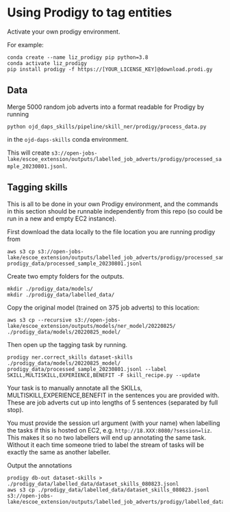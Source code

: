 # Using Prodigy to tag entities

Activate your own prodigy environment.

For example:

```
conda create --name liz_prodigy pip python=3.8
conda activate liz_prodigy
pip install prodigy -f https://[YOUR_LICENSE_KEY]@download.prodi.gy
```

## Data

Merge 5000 random job adverts into a format readable for Prodigy by running

```
python ojd_daps_skills/pipeline/skill_ner/prodigy/process_data.py

```

in the `ojd-daps-skills` conda environment.

This will create `s3://open-jobs-lake/escoe_extension/outputs/labelled_job_adverts/prodigy/processed_sample_20230801.jsonl`.

## Tagging skills

This is all to be done in your own Prodigy environment, and the commands in this section should be runnable independently from this repo (so could be run in a new and empty EC2 instance).

First download the data locally to the file location you are running prodigy from

```
aws s3 cp s3://open-jobs-lake/escoe_extension/outputs/labelled_job_adverts/prodigy/processed_sample_20230801.jsonl prodigy_data/processed_sample_20230801.jsonl

```

Create two empty folders for the outputs.

```
mkdir ./prodigy_data/models/
mkdir ./prodigy_data/labelled_data/

```

Copy the original model (trained on 375 job adverts) to this location:

```
aws s3 cp --recursive s3://open-jobs-lake/escoe_extension/outputs/models/ner_model/20220825/ ./prodigy_data/models/20220825_model/

```

Then open up the tagging task by running.

```
prodigy ner.correct_skills dataset-skills ./prodigy_data/models/20220825_model/ prodigy_data/processed_sample_20230801.jsonl --label SKILL,MULTISKILL,EXPERIENCE,BENEFIT -F skill_recipe.py --update
```

Your task is to manually annotate all the SKILLs, MULTISKILL,EXPERIENCE,BENEFIT in the sentences you are provided with. These are job adverts cut up into lengths of 5 sentences (separated by full stop).

You must provide the session url argument (with your name) when labelling the tasks if this is hosted on EC2, e.g. `http://18.XXX:8080/?session=liz`. This makes it so no two labellers will end up annotating the same task. Without it each time someone tried to label the stream of tasks will be exactly the same as another labeller.

Output the annotations

```
prodigy db-out dataset-skills > ./prodigy_data/labelled_data/dataset_skills_080823.jsonl
aws s3 cp ./prodigy_data/labelled_data/dataset_skills_080823.jsonl s3://open-jobs-lake/escoe_extension/outputs/labelled_job_adverts/prodigy/labelled_dataset_skills_080823.jsonl
```
